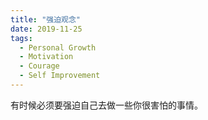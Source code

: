 ```yaml
---
title: "强迫观念"
date: 2019-11-25
tags:
  - Personal Growth
  - Motivation
  - Courage
  - Self Improvement
---
```


有时候必须要强迫自己去做一些你很害怕的事情。